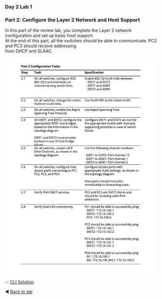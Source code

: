 ### Day 2 Lab 1 
### Part 2: Configure the Layer 2 Network and Host Support
In this part of the review lab, you complete the Layer 2 network configuration and set up basic host support.  
At the end of this part, all the switches should be able to communicate. PC2 and PC3 should receive addressing  
from DHCP and SLAAC.

![Lab topology](/images/pt2-tasks1.png)

✅ [CLI Solution](/solutions/day2lab1-1.md)

◀️ [Back to lab](https://github.com/tech-zero/ccnp-encor/blob/main/labs/_ciscopress/lab1/README.md)
